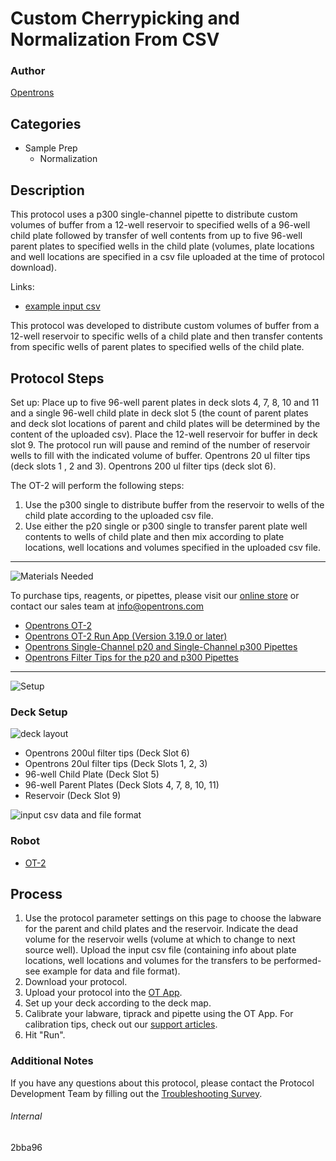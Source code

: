 # Custom Cherrypicking and Normalization From CSV

### Author
[Opentrons](https://opentrons.com/)



## Categories
* Sample Prep
     * Normalization

## Description

This protocol uses a p300 single-channel pipette to distribute custom volumes of buffer from a 12-well reservoir to specified wells of a 96-well child plate followed by transfer of well contents from up to five 96-well parent plates to specified wells in the child plate (volumes, plate locations and well locations are specified in a csv file uploaded at the time of protocol download).

Links:
* [example input csv](https://opentrons-protocol-library-website.s3.amazonaws.com/custom-README-images/2bba96/ExampleCSV-cherrypicking+and+normalization+1.csv)


This protocol was developed to distribute custom volumes of buffer from a 12-well reservoir to specific wells of a child plate and then transfer contents from specific wells of parent plates to specified wells of the child plate.

## Protocol Steps

Set up: Place up to five 96-well parent plates in deck slots 4, 7, 8, 10 and 11 and a single 96-well child plate in deck slot 5 (the count of parent plates and deck slot locations of parent and child plates will be determined by the content of the uploaded csv). Place the 12-well reservoir for buffer in deck slot 9. The protocol run will pause and remind of the number of reservoir wells to fill with the indicated volume of buffer. Opentrons 20 ul filter tips (deck slots 1 , 2 and 3). Opentrons 200 ul filter tips (deck slot 6).

The OT-2 will perform the following steps:
1. Use the p300 single to distribute buffer from the reservoir to wells of the child plate according to the uploaded csv file.
2. Use either the p20 single or p300 single to transfer parent plate well contents to wells of child plate and then mix according to plate locations, well locations and volumes specified in the uploaded csv file.

---
![Materials Needed](https://s3.amazonaws.com/opentrons-protocol-library-website/custom-README-images/001-General+Headings/materials.png)

To purchase tips, reagents, or pipettes, please visit our [online store](https://shop.opentrons.com/) or contact our sales team at [info@opentrons.com](mailto:info@opentrons.com)

* [Opentrons OT-2](https://shop.opentrons.com/collections/ot-2-robot/products/ot-2)
* [Opentrons OT-2 Run App (Version 3.19.0 or later)](https://opentrons.com/ot-app/)
* [Opentrons Single-Channel p20 and Single-Channel p300 Pipettes](https://shop.opentrons.com/collections/ot-2-pipettes/products/single-channel-electronic-pipette)
* [Opentrons Filter Tips for the p20 and p300 Pipettes](https://shop.opentrons.com/collections/opentrons-tips)

---
![Setup](https://s3.amazonaws.com/opentrons-protocol-library-website/custom-README-images/001-General+Headings/Setup.png)

### Deck Setup
![deck layout](https://opentrons-protocol-library-website.s3.amazonaws.com/custom-README-images/2bba96/Screen+Shot+2022-06-22+at+10.36.05+AM.png)

* Opentrons 200ul filter tips (Deck Slot 6)
* Opentrons 20ul filter tips (Deck Slots 1, 2, 3)
* 96-well Child Plate (Deck Slot 5)
* 96-well Parent Plates (Deck Slots 4, 7, 8, 10, 11)
* Reservoir (Deck Slot 9)

![input csv data and file format](https://opentrons-protocol-library-website.s3.amazonaws.com/custom-README-images/2bba96/screenshot_example_csv.png)

### Robot
* [OT-2](https://opentrons.com/ot-2)

## Process
1. Use the protocol parameter settings on this page to choose the labware for the parent and child plates and the reservoir. Indicate the dead volume for the reservoir wells (volume at which to change to next source well). Upload the input csv file (containing info about plate locations, well locations and volumes for the transfers to be performed-see example for data and file format).
2. Download your protocol.
3. Upload your protocol into the [OT App](https://opentrons.com/ot-app).
4. Set up your deck according to the deck map.
5. Calibrate your labware, tiprack and pipette using the OT App. For calibration tips, check out our [support articles](https://support.opentrons.com/en/collections/1559720-guide-for-getting-started-with-the-ot-2).
6. Hit "Run".

### Additional Notes
If you have any questions about this protocol, please contact the Protocol Development Team by filling out the [Troubleshooting Survey](https://protocol-troubleshooting.paperform.co/).

###### Internal
2bba96
